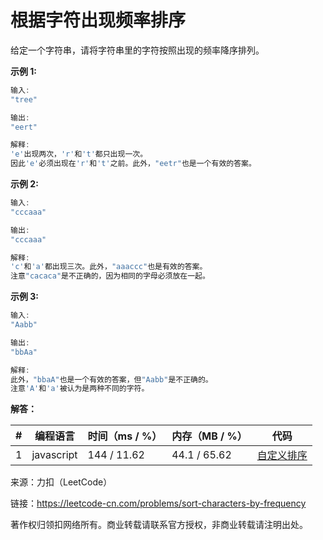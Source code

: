 # 根据字符出现频率排序

给定一个字符串，请将字符串里的字符按照出现的频率降序排列。

**示例 1:**

``` javascript
输入:
"tree"

输出:
"eert"

解释:
'e'出现两次，'r'和't'都只出现一次。
因此'e'必须出现在'r'和't'之前。此外，"eetr"也是一个有效的答案。
```

**示例 2:**

``` javascript
输入:
"cccaaa"

输出:
"cccaaa"

解释:
'c'和'a'都出现三次。此外，"aaaccc"也是有效的答案。
注意"cacaca"是不正确的，因为相同的字母必须放在一起。
```

**示例 3:**

``` javascript
输入:
"Aabb"

输出:
"bbAa"

解释:
此外，"bbaA"也是一个有效的答案，但"Aabb"是不正确的。
注意'A'和'a'被认为是两种不同的字符。
```

**解答：**

**#**|**编程语言**|**时间（ms / %）**|**内存（MB / %）**|**代码**
--|--|--|--|--
1|javascript|144 / 11.62|44.1 / 65.62|[自定义排序](./javascript/ac_v1.js)

来源：力扣（LeetCode）

链接：https://leetcode-cn.com/problems/sort-characters-by-frequency

著作权归领扣网络所有。商业转载请联系官方授权，非商业转载请注明出处。
